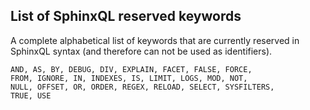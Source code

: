 List of SphinxQL reserved keywords
----------------------------------

A complete alphabetical list of keywords that are currently reserved in
SphinxQL syntax (and therefore can not be used as identifiers).

```
AND, AS, BY, DEBUG, DIV, EXPLAIN, FACET, FALSE, FORCE,
FROM, IGNORE, IN, INDEXES, IS, LIMIT, LOGS, MOD, NOT,
NULL, OFFSET, OR, ORDER, REGEX, RELOAD, SELECT, SYSFILTERS,
TRUE, USE
```